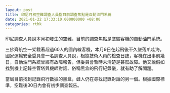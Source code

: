 ```yaml
---
layout: post
title: 印尼月初空難調查人員指目前調查焦點是自動油門系統
date: 2021-01-22 17:33:10.000000000 +08:00
categories: rthk
---
```


印尼調查人員說本月初發生的空難，目前的調查焦點是墜毀客機的自動油門系統。

三佛齊航空一架載著超過60人的國內線客機，本月9日在起飛後不久墜落爪哇海。國家運輸安全委員會一名調查人員說，根據技術人員的檢查日誌，客機在出事前幾日，自動油門系統曾經有故障報告，但委員會暫時未清楚是甚麼故障。他又說假如找到機上記錄空管塔與機師對話、俗稱黑盒的飛行紀錄儀，就有助了解問題。

當局目前找到記錄飛行數據的黑盒，蛙人仍在尋找記錄對話的另一個。根據國際標準，空難後30日內會有初步調查報告。
